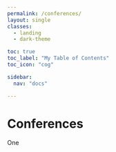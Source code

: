 ```yaml
---
permalink: /conferences/
layout: single
classes:
  - landing
  - dark-theme

toc: true
toc_label: "My Table of Contents"
toc_icon: "cog"

sidebar:
  nav: "docs"

---
```

<h1>Conferences</h1>

<p>One</p>

